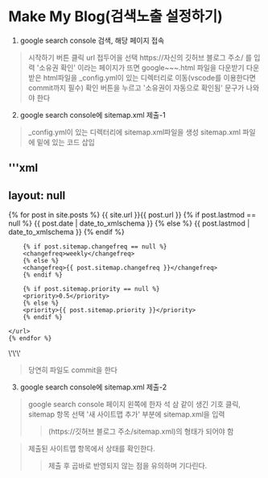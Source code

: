 Make My Blog(검색노출 설정하기)
==============================

1. google search console 검색, 해당 페이지 접속 
> 시작하기 버튼 클릭
> url 접두어을 선택
> https://자신의 깃허브 블로그 주소/ 를 입력
> '소유권 확인' 이라는 페이지가 뜨면 google~~~.html 파일을 다운받기
> 다운받은 html파일을 _config.yml이 있는 디렉터리로 이동(vscode를 이용한다면 commit까지 필수)
> 확인 버튼을 누르고 '소유권이 자동으로 확인됨' 문구가 나와야 한다

2. google search console에 sitemap.xml 제출-1
> _config.yml이 있는 디렉터리에 sitemap.xml파일을 생성
> sitemap.xml 파일에 밑에 있는 코드 삽입

\'\'\'xml
<note>
---
layout: null
---

<?xml version="1.0" encoding="UTF-8"?>
<urlset xmlns:xsi="http://www.w3.org/2001/XMLSchema-instance"
        xsi:schemaLocation="http://www.sitemaps.org/schemas/sitemap/0.9 http://www.sitemaps.org/schemas/sitemap/0.9/sitemap.xsd"
        xmlns="http://www.sitemaps.org/schemas/sitemap/0.9">
    {% for post in site.posts %}
    <url>
        <loc>{{ site.url }}{{ post.url }}</loc>
        {% if post.lastmod == null %}
        <lastmod>{{ post.date | date_to_xmlschema }}</lastmod>
        {% else %}
        <lastmod>{{ post.lastmod | date_to_xmlschema }}</lastmod>
        {% endif %}

        {% if post.sitemap.changefreq == null %}
        <changefreq>weekly</changefreq>
        {% else %}
        <changefreq>{{ post.sitemap.changefreq }}</changefreq>
        {% endif %}

        {% if post.sitemap.priority == null %}
        <priority>0.5</priority>
        {% else %}
        <priority>{{ post.sitemap.priority }}</priority>
        {% endif %}

    </url>
    {% endfor %}
</urlset>
</note>
\'\'\'

> 당연히 파일도 commit을 한다

3. google search console에 sitemap.xml 제출-2
> google search console 페이지 왼쪽에 한자 석 삼 같이 생긴 기호 클릭, sitemap 항목 선택
> '새 사이트맵 추가' 부분에 sitemap.xml을 입력 
>>(https://깃허브 블로그 주소/sitemap.xml)의 형태가 되어야 함

>제출된 사이트맵 항목에서 상태를 확인한다.
>> 제출 후 곱바로 반영되지 않는 점을 유의하며 기다린다. 
